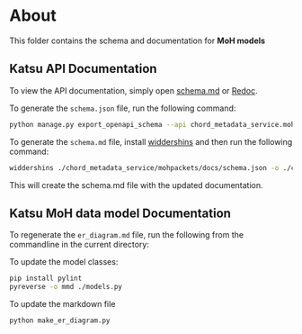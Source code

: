 # About

This folder contains the schema and documentation for **MoH models**

## Katsu API Documentation

To view the API documentation, simply open [schema.md](schema.md) or [Redoc](https://redocly.github.io/redoc/?url=https://raw.githubusercontent.com/CanDIG/katsu/develop/chord_metadata_service/mohpackets/docs/schema.json).

To generate the `schema.json` file, run the following command:

```bash
python manage.py export_openapi_schema --api chord_metadata_service.mohpackets.apis.core.api | python -m json.tool > chord_metadata_service/mohpackets/docs/schema.json
```

To generate the `schema.md` file, install [widdershins](https://github.com/Mermade/widdershins) and then run the following command:

```bash
widdershins ./chord_metadata_service/mohpackets/docs/schema.json -o ./chord_metadata_service/mohpackets/docs/openapi.md -u ./chord_metadata_service/mohpackets/docs/widdershins/templates/openapi3 -c true --omitHeader true
```

This will create the schema.md file with the updated documentation.

## Katsu MoH data model Documentation

To regenerate the `er_diagram.md` file, run the following from the commandline in the current directory: 

To update the model classes:

```bash
pip install pylint
pyreverse -o mmd ./models.py
```

To update the markdown file

```bash
python make_er_diagram.py
```
